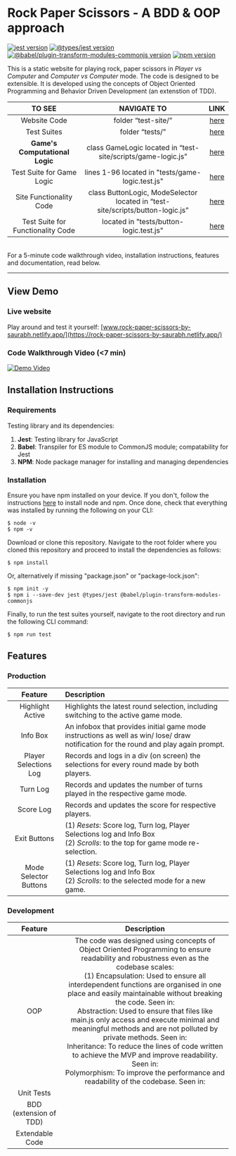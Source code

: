 # Rock Paper Scissors - A BDD & OOP approach
[![jest version](https://img.shields.io/badge/jest-v27.4.0%5E-blue)](https://www.npmjs.com/package/jest)
[![@types/jest version](https://img.shields.io/badge/%40types%2Fjest-v27.4.0%5E-lightgrey)](https://www.npmjs.com/package/jest)
[![@babel/plugin-transform-modules-commonjs version](https://img.shields.io/badge/%40babel%2Fplugin--transform--modules--commonjs-v7.16.5%5E-goldenrod)](https://www.npmjs.com/package/@babel/plugin-transform-modules-commonjs)
[![npm version](https://img.shields.io/badge/npm-v6.14.14%5E-emerald)](https://www.npmjs.com/package/npm)

This is a static website for playing rock, paper scissors in _Player vs Computer_ and _Computer vs Computer_ mode. The code is designed to be extensible. It is developed using the concepts of Object Oriented Programming and Behavior Driven Development (an extenstion of TDD).
<br>

TO SEE | NAVIGATE TO | LINK
| :---: | :---: | :---:
Website Code | folder “test-site/” | [here](https://github.com/Saurabh-Mudgal/rock-paper-scissors-TDD-OOP/tree/main/test-site)
Test Suites | folder “tests/” | [here](https://github.com/Saurabh-Mudgal/rock-paper-scissors-TDD-OOP/tree/main/tests)
**Game's Computational Logic** | class GameLogic located in “test-site/scripts/game-logic.js” | [here](https://github.com/Saurabh-Mudgal/rock-paper-scissors-TDD-OOP/blob/main/test-site/scripts/game-logic.js)
Test Suite for Game Logic | lines 1-96 located in "tests/game-logic.test.js" | [here](https://github.com/Saurabh-Mudgal/rock-paper-scissors-TDD-OOP/blob/main/tests/game-logic.test.js)
Site Functionality Code | class ButtonLogic, ModeSelector located in “test-site/scripts/button-logic.js” | [here](https://github.com/Saurabh-Mudgal/rock-paper-scissors-TDD-OOP/blob/main/test-site/scripts/button-logic.js)
Test Suite for Functionality Code | located in "tests/button-logic.test.js" | [here](https://github.com/Saurabh-Mudgal/rock-paper-scissors-TDD-OOP/blob/main/tests/button-logic.test.js)

<br>
For a 5-minute code walkthrough video, installation instructions, features and documentation, read below.

- - - -


## View Demo

### Live website
Play around and test it yourself: [www.rock-paper-scissors-by-saurabh.netlify.app/](https://rock-paper-scissors-by-saurabh.netlify.app/)

### Code Walkthrough Video (<7 min)
[![Demo Video](https://img.youtube.com/vi/dQw4w9WgXcQ/0.jpg)](https://www.youtube.com/watch?v=dQw4w9WgXcQ)

## Installation Instructions

### Requirements
Testing library and its dependencies:
1) **Jest**: Testing library for JavaScript
2) **Babel**: Transpiler for ES module to CommonJS module; compatability for Jest
3) **NPM**: Node package manager for installing and managing dependencies

### Installation
Ensure you have npm installed on your device. If you don't, follow the instructions [here](https://nodejs.org/en/) to install node and npm. Once done, check that everything was installed by running the following on your CLI:
```git
$ node -v
$ npm -v
```
Download or clone this repository. Navigate to the root folder where you cloned this repository and proceed to install the dependencies as follows:
```git
$ npm install
```
Or, alternatively if missing "package.json" or "package-lock.json":
```git
$ npm init -y
$ npm i --save-dev jest @types/jest @babel/plugin-transform-modules-commonjs
```
Finally, to run the test suites yourself, navigate to the root directory and run the following CLI command:
```git
$ npm run test
```

## Features

### Production
Feature | Description
| :---: | :---
Highlight Active | Highlights the latest round selection, including switching to the active game mode.
Info Box | An infobox that provides initial game mode instructions as well as win/ lose/ draw notification for the round and play again prompt.
Player Selections Log | Records and logs in a div (on screen) the selections for every round made by both players.
Turn Log | Records and updates the number of turns played in the respective game mode.
Score Log | Records and updates the score for respective players.
Exit Buttons | (1) _Resets_: Score log, Turn log, Player Selections log and Info Box <br>(2) _Scrolls_: to the top for game mode re-selection.
Mode Selector Buttons |  (1) _Resets_: Score log, Turn log, Player Selections log and Info Box <br>(2) _Scrolls_: to the selected mode for a new game.


### Development
Feature | Description
| :---: | :---:
OOP | The code was designed using concepts of Object Oriented Programming to ensure readability and robustness even as the codebase scales: <br>(1) Encapsulation: Used to ensure all interdependent functions are organised in one place and easily maintainable without breaking the code. Seen in:<br> Abstraction: Used to ensure that files like main.js only access and execute minimal and meaningful methods and are not polluted by private methods. Seen in:<br>Inheritance: To reduce the lines of code written to achieve the MVP and improve readability. Seen in:<br> Polymorphism: To improve the performance and readability of the codebase. Seen in:
Unit Tests | 
BDD (extension of TDD) | 
Extendable Code | 

